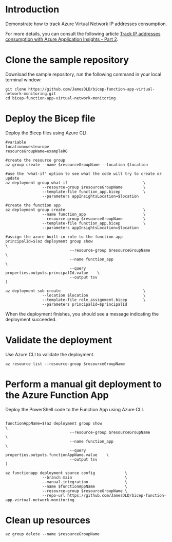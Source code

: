 # Introduction

Demonstrate how to track Azure Virtual Network IP addresses consumption.

For more details, you can consult the following article [Track IP addresses consumption with Azure Application Insights - Part 2](https://medium.com/@jamesdld23/track-ip-addresses-consumption-with-azure-application-insights-part-2-71243f1f7ddb).

# Clone the sample repository

Download the sample repository, run the following command in your local terminal window:

```
git clone https://github.com/JamesDLD/bicep-function-app-virtual-network-monitoring.git
cd bicep-function-app-virtual-network-monitoring

```

# Deploy the Bicep file

Deploy the Bicep files using Azure CLI.

```
#variable
location=westeurope
resourceGroupName=exampleRG

#create the resource group
az group create --name $resourceGroupName --location $location

#use the 'what-if' option to see what the code will try to create or update
az deployment group what-if                                 \
                --resource-group $resourceGroupName         \
                --template-file function_app.bicep          \
                --parameters appInsightsLocation=$location 

#create the function app
az deployment group create                                  \
                --name function_app                         \
                --resource-group $resourceGroupName         \
                --template-file function_app.bicep          \
                --parameters appInsightsLocation=$location

#assign the azure built-in role to the function app
principalId=$(az deployment group show                                      \
                            --resource-group $resourceGroupName             \
                            --name function_app                             \
                            --query properties.outputs.principalId.value    \
                            --output tsv                                    )

az deployment sub create                                    \
                --location $location                        \
                --template-file role_assignment.bicep       \
                --parameters principalId=$principalId     

```

When the deployment finishes, you should see a message indicating the deployment succeeded.

# Validate the deployment

Use Azure CLI to validate the deployment.

```
az resource list --resource-group $resourceGroupName

```

# Perform a manual git deployment to the Azure Function App

Deploy the PowerShell code to the Function App using Azure CLI.

```

functionAppName=$(az deployment group show                                      \
                            --resource-group $resourceGroupName                 \
                            --name function_app                                 \
                            --query properties.outputs.functionAppName.value    \
                            --output tsv                                        )

az functionapp deployment source config             \
                --branch main                       \
                --manual-integration                \
                --name $functionAppName             \
                --resource-group $resourceGroupName \
                --repo-url https://github.com/JamesDLD/bicep-function-app-virtual-network-monitoring

```

# Clean up resources

```
az group delete --name $resourceGroupName

```
